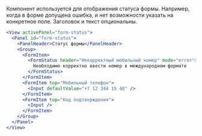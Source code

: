 Компонент используется для отображения статуса формы. Например, когда в форме допущена ошибка, и нет возможности
указать на конкретное поле. Заголовок и текст опциональны.

```jsx
<View activePanel="form-status">
  <Panel id="form-status">
    <PanelHeader>Статус формы</PanelHeader>
    <Group>
      <FormItem>
        <FormStatus header="Некорректный мобильный номер" mode="error">
          Необходимо корректно ввести номер в международном формате
        </FormStatus>
      </FormItem>
      <FormItem top="Мобильный телефон">
        <Input defaultValue="+7 12 344 15 48" />
      </FormItem>
      <FormItem top="Код подтверждения">
        <Input />
      </FormItem>
    </Group>
  </Panel>
</View>
```
